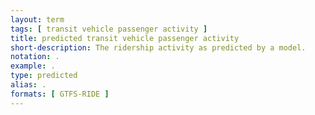 ```yaml
---
layout: term
tags: [ transit vehicle passenger activity ]
title: predicted transit vehicle passenger activity
short-description: The ridership activity as predicted by a model.
notation: .
example: .
type: predicted
alias: .
formats: [ GTFS-RIDE ]
---
```

